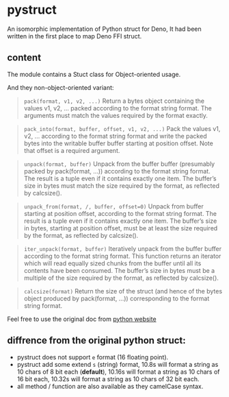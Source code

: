 # pystruct

An isomorphic implementation of Python struct for Deno, It had been written in the first place to map Deno FFI struct.

## content

The module contains a Stuct class for Object-oriented usage.

And they non-object-oriented variant:

> `pack(format, v1, v2, ...)` Return a bytes object containing the values v1, v2, … packed according to the format string format. The arguments must match the values required by the format exactly.

> `pack_into(format, buffer, offset, v1, v2, ...)` Pack the values v1, v2, … according to the format string format and write the packed bytes into the writable buffer buffer starting at position offset. Note that offset is a required
> argument.

> `unpack(format, buffer)` Unpack from the buffer buffer (presumably packed by pack(format, ...)) according to the format string format. The result is a tuple even if it contains exactly one item. The buffer’s size in bytes must match the
> size required by the format, as reflected by calcsize().

> `unpack_from(format, /, buffer, offset=0)` Unpack from buffer starting at position offset, according to the format string format. The result is a tuple even if it contains exactly one item. The buffer’s size in bytes, starting at position
> offset, must be at least the size required by the format, as reflected by calcsize().

> `iter_unpack(format, buffer)` Iteratively unpack from the buffer buffer according to the format string format. This function returns an iterator which will read equally sized chunks from the buffer until all its contents have been
> consumed. The buffer’s size in bytes must be a multiple of the size required by the format, as reflected by calcsize().

> `calcsize(format)` Return the size of the struct (and hence of the bytes object produced by pack(format, ...)) corresponding to the format string format.

Feel free to use the original doc from [python website](https://docs.python.org/3/library/struct.html)

## diffrence from the original python struct:

- pystruct does not support `e` format (16 floating point).
- pystruct add some extend `s` (string) format, 10.8s will format a string as 10 chars of 8 bit each (**default**), 10.16s will format a string as 10 chars of 16 bit each, 10.32s will format a string as 10 chars of 32 bit each.
- all method / function are also available as they camelCase syntax.
